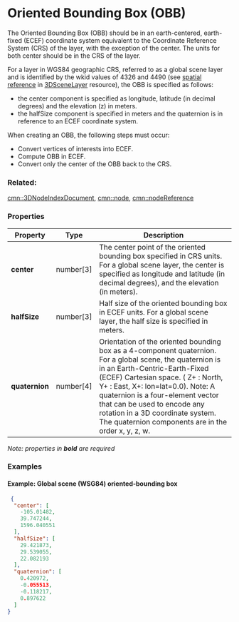 # Oriented Bounding Box (OBB)

The Oriented Bounding Box (OBB) should be in an earth-centered, earth-fixed (ECEF) coordinate system equivalent to the Coordinate Reference System (CRS) of the layer, with the exception of the center. The units for both center should be in the CRS of the layer.

For a layer in WGS84 geographic CRS, referred to as a global scene layer and is identified by the wkid values of 4326 and 4490 (see [spatial reference](/spatialReference.cmn.md) in [3DSceneLayer](/3DSceneLayer.cmn.md) resource), the OBB is specified as follows:
- the center component is specified as longitude, latitude (in decimal degrees) and the elevation (z) in meters. 
- the halfSize component is specified in meters and the quaternion is in reference to an ECEF coordinate system.

When creating an OBB, the following steps must occur:
- Convert vertices of interests into ECEF.
- Compute OBB in ECEF.
- Convert only the center of the OBB back to the CRS.

### Related:

[cmn::3DNodeIndexDocument](3DNodeIndexDocument.cmn.md), [cmn::node](node.cmn.md), [cmn::nodeReference](nodeReference.cmn.md)
### Properties

| Property | Type | Description |
| --- | --- | --- |
| **center** | number[3] | The center point of the oriented bounding box specified in CRS units. For a global scene layer, the center is specified as longitude and latitude (in decimal degrees), and the elevation (in meters). |
| **halfSize** | number[3] | Half size of the oriented bounding box in ECEF units. For a global scene layer, the half size is specified in meters. |
| **quaternion** | number[4] | Orientation of the oriented bounding box as a 4-component quaternion. For a global scene, the quaternion is in an Earth-Centric-Earth-Fixed (ECEF) Cartesian space. ( Z+ : North, Y+ : East, X+: lon=lat=0.0). Note: A quaternion is a four-element vector that can be used to encode any rotation in a 3D coordinate system. The quaternion components are in the order x, y, z, w.  |

*Note: properties in **bold** are required*

### Examples 

#### Example: Global scene (WSG84) oriented-bounding box 

```json
 {
  "center": [
    -105.01482,
    39.747244,
    1596.040551
  ],
  "halfSize": [
    29.421873,
    29.539055,
    22.082193
  ],
  "quaternion": [
    0.420972,
    -0.055513,
    -0.118217,
    0.897622
  ]
} 
```

